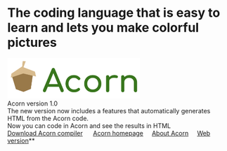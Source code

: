 # The coding language that is easy to learn and lets you make colorful pictures
<a href="https://lb123658.github.io/acornLanguage/" target="_blank">
<img src="images/acornLogo.png" width="60%" /></a><br>
Acorn version 1.0<br>
The new version now includes a features that automatically generates HTML from the Acorn code. <br>
Now you can code in Acorn and see the results in HTML <br>
<a href="https://github.com/LB123658/acornLanguage/archive/main.zip">Download Acorn compiler</a>&#xA0;&#xA0;&#xA0;&#xA0;&#xA0; <a href="https://lb123658.github.io/acornLanguage/">Acorn homepage</a>&#xA0;&#xA0;&#xA0;&#xA0;&#xA0;<a href="https://lb123658.github.io/acornLanguage/about">About Acorn</a>&#xA0;&#xA0;&#xA0;&#xA0;&#xA0;<a href="https://lb123658.github.io/acornLanguage/editor">Web version</a>**
